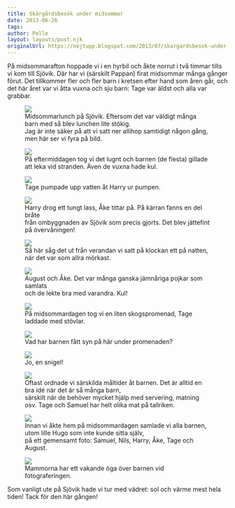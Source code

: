```yaml
---
title: Skärgårdsbesök under midsommar
date: 2013-06-26
tags: 	
author: Pelle
layout: layouts/post.njk
originalUrl: https://nejtupp.blogspot.com/2013/07/skargardsbesok-under-midsommar.html
---
```


På midsommarafton hoppade vi i en hyrbil och åkte norrut i två timmar tills vi kom till Sjövik. Där har vi (särskilt Pappan) firat midsommar många gånger förut. Det tillkommer fler och fler barn i kretsen efter hand som åren går, och det här året var vi åtta vuxna och sju barn: Tage var äldst och alla var grabbar.

<figure>
	<img src="../../../../img/Midsommar+pa%CC%8A+Sjo%CC%88vik-PERK5927.jpg">
	<figcaption>Midsommarlunch på Sjövik. Eftersom det var väldigt många barn med så blev lunchen lite stökig. <br>Jag är inte säker på att vi satt ner allihop samtidigt någon gång, men här ser vi fyra på bild.</figcaption>
</figure>

<figure>
	<img src="../../../../img/Midsommar+pa%CC%8A+Sjo%CC%88vik-PERK5943.jpg">
	<figcaption>På eftermiddagen tog vi det lugnt och barnen (de flesta) gillade att leka vid stranden. Även de vuxna hade kul.</figcaption>
</figure>

<figure>
	<img src="../../../../img/Midsommar+pa%CC%8A+Sjo%CC%88vik-PERK5947.jpg">
	<figcaption>Tage pumpade upp vatten åt Harry ur pumpen.</figcaption>
</figure>

<figure>
	<img src="../../../../img/Midsommar+pa%CC%8A+Sjo%CC%88vik-PERK5969.jpg">
	<figcaption>Harry drog ett tungt lass, Åke tittar på. På kärran fanns en del bråte <br>från ombyggnaden av Sjövik som precis gjorts. Det blev jättefint på övervåningen!</figcaption>
</figure>

<figure>
	<img src="../../../../img/Midsommar+pa%CC%8A+Sjo%CC%88vik-PERK5988.jpg">
	<figcaption>Så här såg det ut från verandan vi satt på klockan ett på natten, <br>när det var som allra mörkast.</figcaption>
</figure>

<figure>
	<img src="../../../../img/Midsommar+pa%CC%8A+Sjo%CC%88vik-PERK5999.jpg">
	<figcaption>August och Åke. Det var många ganska jämnåriga pojkar som samlats<br>och de lekte bra med varandra. Kul!</figcaption>
</figure>

<figure>
	<img src="../../../../img/Midsommar+pa%CC%8A+Sjo%CC%88vik-PERK6004.jpg">
	<figcaption>På midsommardagen tog vi en liten skogspromenad, Tage laddade med stövlar. </figcaption>
</figure>

<figure>
	<img src="../../../../img/Midsommar+pa%CC%8A+Sjo%CC%88vik-PERK6014.jpg">
	<figcaption>Vad har barnen fått syn på här under promenaden?</figcaption>
</figure>

<figure>
	<img src="../../../../img/Midsommar+pa%CC%8A+Sjo%CC%88vik-PERK6015.jpg">
	<figcaption>Jo, en snigel!</figcaption>
</figure>

<figure>
	<img src="../../../../img/Midsommar+pa%CC%8A+Sjo%CC%88vik-PERK6024.jpg">
	<figcaption>Oftast ordnade vi särskilda måltider åt barnen. Det är alltid en bra idé när det är så många barn, <br>särskilt när de behöver mycket hjälp med servering, matning osv. Tage och Samuel har helt olika mat på tallriken.</figcaption>
</figure>

<figure>
	<img src="../../../../img/Midsommar+pa%CC%8A+Sjo%CC%88vik-PERK6084.jpg">
	<figcaption>Innan vi åkte hem på midsommardagen samlade vi alla barnen, utom lille Hugo som inte kunde sitta själv, <br>på ett gemensamt foto: Samuel, Nils, Harry, Åke, Tage och August.</figcaption>
</figure>

<figure>
	<img src="../../../../img/Midsommar+pa%CC%8A+Sjo%CC%88vik-PERK6099.jpg">
	<figcaption>Mammorna har ett vakande öga över barnen vid fotograferingen.</figcaption>
</figure>Som vanligt ute på Sjövik hade vi tur med vädret: sol och värme mest hela tiden! Tack för den här gången!<br><br>
